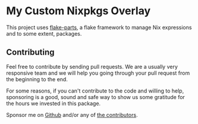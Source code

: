 # My Custom Nixpkgs Overlay

This project uses [flake-parts](https://flake.parts), a flake framework to
manage Nix expressions and to some extent, packages.

## Contributing

Feel free to contribute by sending pull requests. We are a usually very
responsive team and we will help you going through your pull request from the
beginning to the end.

For some reasons, if you can't contribute to the code and willing to help,
sponsoring is a good, sound and safe way to show us some gratitude for the hours
we invested in this package.

Sponsor me on [Github][github sponsors link] and/or any of [the
contributors][6].

[donate github]: https://img.shields.io/badge/Sponsor-Github-brightgreen.svg?style=flat-square
[github sponsors link]: https://github.com/sponsors/tarc
[6]: https://github.com/tarc/ardupkgs/graphs/contributors
